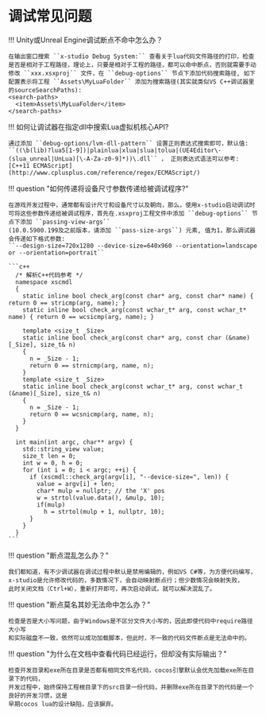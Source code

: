 # 调试常见问题

!!! Unity或Unreal Engine调试断点不命中怎么办？

    在输出窗口搜索 ``x-studio Debug System:`` 查看关于lua代码文件路径的打印，检查是否是相对于工程路径，理论上，只要是相对于工程的路径，都可以命中断点，否则就需要手动修改 ``xxx.xsxproj`` 文件，在 ``debug-options`` 节点下添加代码搜索路径, 如下配置表示将工程 ``Assets\MyLuaFolder`` 添加为搜索路径(其实就类似VS C++调试器里的sourceSearchPaths):
    <search-paths>
      <item>Assets\MyLuaFolder</item>
    </search-paths>

!!! 如何让调试器在指定dll中搜索Lua虚拟机核心API?

    通过添加 ``debug-options/lvm-dll-pattern`` 设置正则表达式搜索即可，默认值: ``((\b(lib)?lua5[1-9])|plainlua|xlua|slua|tolua|(UE4Editor\-(slua_unreal|UnLua)[\-A-Za-z0-9]*))\.dll`` ， 正则表达式语法可以参考: [C++11 ECMAScript](http://www.cplusplus.com/reference/regex/ECMAScript/)

!!! question "如何传递将设备尺寸参数传递给被调试程序?"

    在游戏开发过程中，通常都有设计尺寸和设备尺寸以及朝向，那么，使用x-studio启动调试时
    可将这些参数传递给被调试程序，首先在.xsxproj工程文件中添加 ``debug-options`` 节点下添加 ``passing-view-args``
    (10.0.5900.199及之前版本，请添加 ``pass-size-args``) 元素, 值为1，那么调试器会传递如下格式参数:
    ``--design-size=720x1280 --device-size=640x960 --orientation=landscape or --orientation=portrait``

    ```c++
      /* 解析C++代码参考 */
      namespace xscmdl
      {
        static inline bool check_arg(const char* arg, const char* name) { return 0 == stricmp(arg, name); }
        static inline bool check_arg(const wchar_t* arg, const wchar_t* name) { return 0 == wcsicmp(arg, name); }
        
        template <size_t _Size>
        static inline bool check_arg(const char* arg, const char (&name)[_Size], size_t& n)
        {
          n = _Size - 1;
          return 0 == strnicmp(arg, name, n);
        }
        template <size_t _Size>
        static inline bool check_arg(const wchar_t* arg, const wchar_t (&name)[_Size], size_t& n)
        {
          n = _Size - 1;
          return 0 == wcsnicmp(arg, name, n);
        }
      }

      int main(int argc, char** argv) {
        std::string_view value;
        size_t len = 0;
        int w = 0, h = 0;
        for (int i = 0; i < argc; ++i) {
          if (xscmdl::check_arg(argv[i], "--device-size=", len)) {
            value = argv[i] + len;
            char* mulp = nullptr; // the 'X' pos
            w = strtol(value.data(), &mulp, 10);
            if(mulp)
              h = strtol(mulp + 1, nullptr, 10);
          }
        }
      }
    ```

!!! question "断点混乱怎么办？"

    我们都知道，有不少调试器在调试过程中默认是禁用编辑的，例如VS C#等，为方便代码编写，
    x-studio是允许修改代码的，多数情况下，会自动映射断点行；但少数情况会映射失败，
    此时关闭文档（Ctrl+W），重新打开即可，再次启动调试，就可以解决混乱了。

!!! question "断点莫名其妙无法命中怎么办？"

    检查是否是大小写问题，由于Windows是不区分文件大小写的，因此即使代码中require路径大小写
    和实际磁盘不一致，依然可以成功加载脚本，但此时，不一致的代码文件断点是无法命中的。

!!! question "为什么在文档中查看代码已经运行，但却没有实际输出？"

    检查开发目录和exe所在目录是否都有相同文件名代码，cocos引擎默认会优先加载exe所在目录下的代码，
    开发过程中，始终保持工程根目录下的src目录一份代码，并删除exe所在目录下的代码是一个良好的开发习惯，这是
    早期cocos lua的设计缺陷，应该摒弃。
